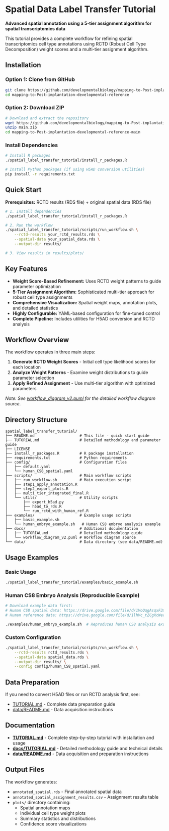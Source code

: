 # Spatial Data Label Transfer Tutorial

**Advanced spatial annotation using a 5-tier assignment algorithm for spatial transcriptomics data**

This tutorial provides a complete workflow for refining spatial transcriptomics cell type annotations using RCTD (Robust Cell Type Decomposition) weight scores and a multi-tier assignment algorithm.

## Installation

### Option 1: Clone from GitHub
```bash
git clone https://github.com/developmentalbiology/mapping-to-Post-implantation-developmental-reference.git
cd mapping-to-Post-implantation-developmental-reference
```

### Option 2: Download ZIP
```bash
# Download and extract the repository
wget https://github.com/developmentalbiology/mapping-to-Post-implantation-developmental-reference/archive/refs/heads/main.zip
unzip main.zip
cd mapping-to-Post-implantation-developmental-reference-main
```

### Install Dependencies
```bash
# Install R packages
./spatial_label_transfer_tutorial/install_r_packages.R

# Install Python packages (if using H5AD conversion utilities)
pip install -r requirements.txt
```

## Quick Start

**Prerequisites:** RCTD results (RDS file) + original spatial data (RDS file)

```bash
# 1. Install dependencies
./spatial_label_transfer_tutorial/install_r_packages.R

# 2. Run the workflow
./spatial_label_transfer_tutorial/scripts/run_workflow.sh \
    --rctd-results your_rctd_results.rds \
    --spatial-data your_spatial_data.rds \
    --output-dir results/

# 3. View results in results/plots/
```

## Key Features

- **Weight Score-Based Refinement:** Uses RCTD weight patterns to guide parameter optimization
- **5-Tier Assignment Algorithm:** Sophisticated multi-tier approach for robust cell type assignments  
- **Comprehensive Visualization:** Spatial weight maps, annotation plots, and detailed statistics
- **Highly Configurable:** YAML-based configuration for fine-tuned control
- **Complete Pipeline:** Includes utilities for H5AD conversion and RCTD analysis

## Workflow Overview

The workflow operates in three main steps:
1. **Generate RCTD Weight Scores** - Initial cell type likelihood scores for each location
2. **Analyze Weight Patterns** - Examine weight distributions to guide parameter selection  
3. **Apply Refined Assignment** - Use multi-tier algorithm with optimized parameters

*Note: See [workflow_diagram_v2.puml](docs/workflow_diagram_v2.puml) for the detailed workflow diagram source.*

## Directory Structure

```
spatial_label_transfer_tutorial/
├── README.md                    # This file - quick start guide
├── TUTORIAL.md                  # Detailed methodology and parameter guide
├── LICENSE
├── install_r_packages.R         # R package installation
├── requirements.txt             # Python requirements
├── config/                      # Configuration files
│   ├── default.yaml
│   └── human_CS8_spatial.yaml
├── scripts/                     # Main workflow scripts  
│   ├── run_workflow.sh          # Main execution script
│   ├── step1_apply_annotation.R
│   ├── step2_export_plots.R
│   ├── multi_tier_integrated_final.R
│   └── utils/                   # Utility scripts
│       ├── export_h5ad.py
│       ├── h5ad_to_rds.R
│       └── run_rctd_with_human_ref.R
├── examples/                    # Example usage scripts
│   ├── basic_example.sh
│   └── human_embryo_example.sh   # Human CS8 embryo analysis example
├── docs/                        # Additional documentation
│   ├── TUTORIAL.md              # Detailed methodology guide
│   └── workflow_diagram_v2.puml # Workflow diagram source
└── data/                        # Data directory (see data/README.md)
```

## Usage Examples

### Basic Usage
```bash
./spatial_label_transfer_tutorial/examples/basic_example.sh
```

### Human CS8 Embryo Analysis (Reproducible Example)
```bash
# Download example data first:
# Human CS8 spatial data: https://drive.google.com/file/d/1VoQqgAsqxF3mXwl_HsbbAu64Jp-duXwh/view?usp=sharing
# Human reference data: https://drive.google.com/file/d/1lhVc_tZCgXcWecW8aV7iINdDz696_r7r/view?usp=sharing

./examples/human_embryo_example.sh  # Reproduces human CS8 analysis exactly
```

### Custom Configuration
```bash
./spatial_label_transfer_tutorial/scripts/run_workflow.sh \
    --rctd-results rctd_results.rds \
    --spatial-data spatial_data.rds \
    --output-dir results/ \
    --config config/human_CS8_spatial.yaml
```

## Data Preparation

If you need to convert H5AD files or run RCTD analysis first, see:
- [TUTORIAL.md](TUTORIAL.md) - Complete data preparation guide
- [data/README.md](data/README.md) - Data acquisition instructions

## Documentation

- **[TUTORIAL.md](TUTORIAL.md)** - Complete step-by-step tutorial with installation and usage
- **[docs/TUTORIAL.md](docs/TUTORIAL.md)** - Detailed methodology guide and technical details  
- **[data/README.md](data/README.md)** - Data acquisition and preparation instructions

## Output Files

The workflow generates:
- `annotated_spatial.rds` - Final annotated spatial data
- `annotated_spatial_assignment_results.csv` - Assignment results table
- `plots/` directory containing:
  - Spatial annotation maps
  - Individual cell type weight plots  
  - Summary statistics and distributions
  - Confidence score visualizations
